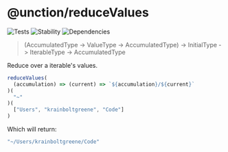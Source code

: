 # @unction/reduceValues

![Tests][BADGE_TRAVIS]
![Stability][BADGE_STABILITY]
![Dependencies][BADGE_DEPENDENCY]

> (AccumulatedType -> ValueType -> AccumulatedType) -> InitialType -> IterableType -> AccumulatedType

Reduce over a iterable's values.

``` javascript
reduceValues(
  (accumulation) => (current) => `${accumulation}/${current}`
)(
  "~"
)(
  ["Users", "krainboltgreene", "Code"]
)
```

Which will return:

``` javascript
"~/Users/krainboltgreene/Code"
```

[BADGE_TRAVIS]: https://img.shields.io/travis/unctionjs/reduceValues.svg?maxAge=2592000&style=flat-square
[BADGE_STABILITY]: https://img.shields.io/badge/stability-strong-green.svg?maxAge=2592000&style=flat-square
[BADGE_DEPENDENCY]: https://img.shields.io/david/unctionjs/reduceValues.svg?maxAge=2592000&style=flat-square
